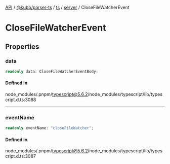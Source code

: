 [API](../../../../../../../packages.md) / [@kubb/parser-ts](../../../../../index.md) / [ts](../../../index.md) / [server](../index.md) / CloseFileWatcherEvent

# CloseFileWatcherEvent

## Properties

### data

```ts
readonly data: CloseFileWatcherEventBody;
```

#### Defined in

node\_modules/.pnpm/typescript@5.6.2/node\_modules/typescript/lib/typescript.d.ts:3088

***

### eventName

```ts
readonly eventName: "closeFileWatcher";
```

#### Defined in

node\_modules/.pnpm/typescript@5.6.2/node\_modules/typescript/lib/typescript.d.ts:3087

